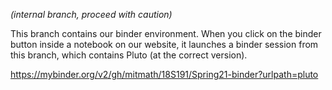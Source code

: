 _(internal branch, proceed with caution)_

This branch contains our binder environment. When you click on the binder button inside a notebook on our website, it launches a binder session from this branch, which contains Pluto (at the correct version).

https://mybinder.org/v2/gh/mitmath/18S191/Spring21-binder?urlpath=pluto
